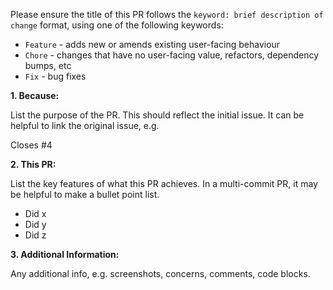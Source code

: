 Please ensure the title of this PR follows the `keyword: brief description of change` format, using one of the following keywords:
* `Feature` - adds new or amends existing user-facing behaviour
* `Chore` - changes that have no user-facing value, refactors, dependency bumps, etc
* `Fix` - bug fixes

**1. Because:**

List the purpose of the PR. This should reflect the initial issue. It can be helpful to link the original issue, e.g.

Closes #4

**2. This PR:**

List the key features of what this PR achieves. In a multi-commit PR, it may be helpful to make a bullet point list.
* Did x 
* Did y
* Did z

**3. Additional Information:**

Any additional info, e.g. screenshots, concerns, comments, code blocks.
